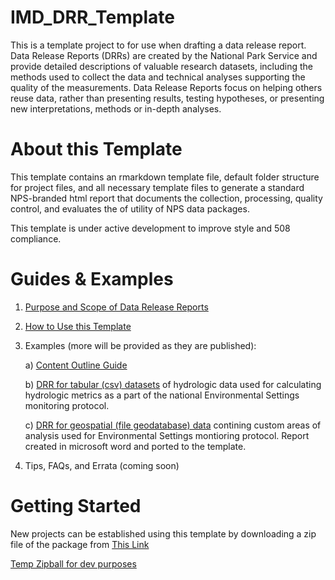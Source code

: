 # IMD_DRR_Template
This is a template project to for use when drafting a data release report. Data Release Reports (DRRs) are created by the National Park Service and provide detailed descriptions of valuable research datasets, including the methods used to collect the data and technical analyses supporting the quality of the measurements. Data Release Reports focus on helping others reuse data, rather than presenting results, testing hypotheses, or presenting new interpretations, methods or in-depth analyses. 

# About this Template
This template contains an rmarkdown template file, default folder structure for project files, and all necessary template files to generate a standard NPS-branded html 
report that documents the collection, processing, quality control, and evaluates the of utility of NPS data packages. 

This template is under active development to improve style and 508 compliance.

# Guides & Examples
1. [Purpose and Scope of Data Release Reports](vignettes/PurposeAndScope.html)

2. [How to Use this Template](vignettes/HowToUseThisTemplate.html)

3. Examples (more will be provided as they are published):

    a) [Content Outline Guide](DRR_Template.html)

    b) [DRR for tabular (csv) datasets](vignettes/DRAFT_2019_Report_NationalMeanDailyFlowsDataSummary.html) of hydrologic data used for calculating hydrologic metrics as a part of the national Environmental Settings monitoring protocol. 
    
    c) [DRR for geospatial (file geodatabase) data](vignettes/NPS-NRSS-DRR-2020-1.html) contining custom areas of analysis used for Environmental Settings montioring protocol. Report created in microsoft word and ported to the template.

4. Tips, FAQs, and Errata (coming soon)

# Getting Started
New projects can be established using this template by downloading a zip file of the package from [This Link](https://github.com/nationalparkservice/IMD_DRR_Template/zipball/master)

[Temp Zipball for dev purposes](https://github.com/RobLBaker/DRR_Template/zipball/master)
